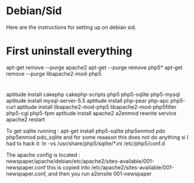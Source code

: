 # Debian/Sid

Here are the instructions for setting up on debian sid.

# First uninstall everything
  apt-get remove --purge apache2
  apt-get --purge remove php5*
  apt-get remove --purge libapache2-mod-php5

# 

  aptitude install cakephp cakephp-scripts php5 php5-sqlite php5-mysql
  aptitude install mysql-server-5.5
  aptitude install php-pear php-apc php5-curl
  aptitude install libapache2-mod-php5 libapache2-mod-php5filter php5-cgi php5-fpm
  aptitude install apache2
  a2enmod rewrite
  service apache2 restart


To get sqlite running :
  apt-get install php5-sqlite
  php5enmod pdo
  php5enmod pdo_sqlite
  and for some reaason this does not do anything si I had to hack it:
  ln -vs /usr/share/php5/sqlite/*.ini /etc/php5/conf.d

The apache config is located :
newspaper/apache/debian/etc/apache2/sites-available/001-newspaper.conf
this is copied into /etc/apache2/sites-available/001-newspaper.conf, 
and then you run a2ensite 001-newspaper

